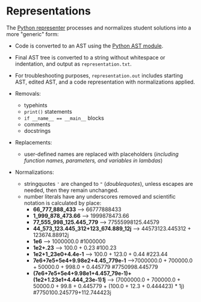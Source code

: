 # Representations

The [Python representer][representer] processes and normalizes student solutions into a more "generic" form:

- Code is converted to an AST using the [Python AST module][python-ast].
- Final AST tree is converted to a string without whitespace or indentation, and output as `representation.txt`.
- For troubleshooting purposes, `representation.out` includes starting AST, edited AST, and a code representation with normalizations applied.

- Removals:
    - typehints
    - `print()` statements
    - `if __name__ == __main__` blocks
    -  comments
    -  docstrings

-  Replacements:
    - user-defined names are replaced with placeholders (_including function names, parameters, and variables in lambdas_)

- Normalizations:
  - stringquotes `'` are changed to `"` (_doublequotes_), unless escapes are needed, then they remain unchanged.
  - number literals have any underscores removed and scientific notation is calculated by place:
    - **66_777_888_433** --> 66777888433
    - **1_999_878_473.66** --> 1999878473.66
    - **77_555_998_125.445_779** --> 77555998125.44579
    - **44_573_123.445_312+123_674.889_12j** --> 44573123.445312 + 123674.88912j
    - **1e6** --> 1000000.0 #1000000
    -  **1e2+.23** --> 100.0 + 0.23 #100.23
    - **1e2+1_23e0+4.4e-1** --> 100.0 + 123.0 + 0.44 #223.44
    - **7e6+7e5+5e4+9.98e2+4.45_779e-1** -->7000000.0 + 700000.0 + 50000.0 + 998.0 + 0.445779 #7750998.445779
    - **(7e6+7e5+5e4+9.98e1+4.457_79e-1)+(1e2+1.23e1+4.444_23e-1)*1*j** --> (7000000.0 + 700000.0 + 50000.0 + 99.8 + 0.445779 + (100.0 + 12.3 + 0.444423) * 1j)  #7750100.245779+112.744423j

[representer]: https://github.com/exercism/python-representer/tree/main/representer
[python-ast]: https://docs.python.org/3/library/ast.html#module-ast

